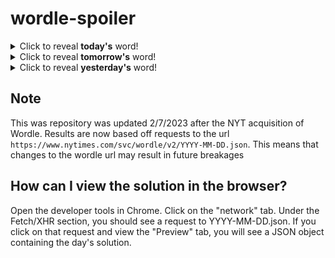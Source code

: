 # wordle-spoiler

<details>
  <summary>Click to reveal <b>today's</b> word!</summary>
  <br>
  <b> stoic </b>
</details>

<details>
  <summary>Click to reveal <b>tomorrow's</b> word!</summary>
  <br>
  <b> flown </b>
</details>

<details>
  <summary>Click to reveal <b>yesterday's</b> word!</summary>
  <br>
  <b> inner </b>
</details>

## Note
This was repository was updated 2/7/2023 after the NYT acquisition of Wordle. Results are now based off requests to the url `https://www.nytimes.com/svc/wordle/v2/YYYY-MM-DD.json`. This means that changes to the wordle url may result in future breakages

## How can I view the solution in the browser?
Open the developer tools in Chrome. Click on the "network" tab. Under the Fetch/XHR section, you should see a request to YYYY-MM-DD.json. If you click on that request and view the "Preview" tab, you will see a JSON object containing the day's solution.